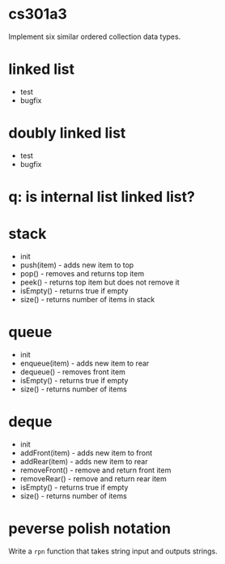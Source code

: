# cs301a3

Implement six similar ordered collection data types.

# linked list

* test
* bugfix

# doubly linked list

* test
* bugfix

# q: is internal list linked list?

# stack

* init
* push(item) - adds new item to top
* pop() - removes and returns top item
* peek() - returns top item but does not remove it
* isEmpty() - returns true if empty
* size() - returns number of items in stack

# queue

* init
* enqueue(item) - adds new item to rear
* dequeue() - removes front item
* isEmpty() - returns true if empty
* size() - returns number of items

# deque

* init
* addFront(item) - adds new item to front
* addRear(item) - adds new item to rear
* removeFront() - remove and return front item
* removeRear() - remove and return rear item
* isEmpty() - returns true if empty
* size() - returns number of items

# peverse polish notation

Write a `rpn` function that takes string input and outputs strings.
